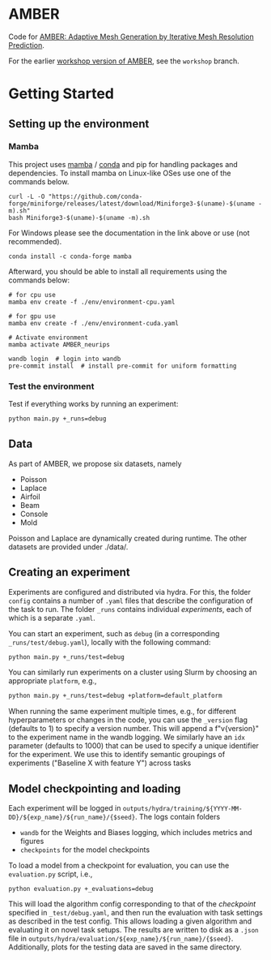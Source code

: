# AMBER

Code for [AMBER: Adaptive Mesh Generation by Iterative Mesh Resolution Prediction](http://arxiv.org/abs/2505.23663).

For the earlier [workshop version of AMBER](https://arxiv.org/abs/2406.14161), see the ```workshop``` branch.
# Getting Started

## Setting up the environment

### Mamba
This project uses [mamba](https://github.com/conda-forge/miniforge) / [conda](https://docs.conda.io/en/latest/) and pip for handling packages and dependencies.
To install mamba on Linux-like OSes use one of the commands below.

```
curl -L -O "https://github.com/conda-forge/miniforge/releases/latest/download/Miniforge3-$(uname)-$(uname -m).sh"
bash Miniforge3-$(uname)-$(uname -m).sh
```

For Windows please see the documentation in the link above or use (not recommended).
```
conda install -c conda-forge mamba
```

Afterward, you should be able to install all requirements using the commands below:

```
# for cpu use
mamba env create -f ./env/environment-cpu.yaml

# for gpu use
mamba env create -f ./env/environment-cuda.yaml

# Activate environment
mamba activate AMBER_neurips

wandb login  # login into wandb
pre-commit install  # install pre-commit for uniform formatting
```

### Test the environment
Test if everything works by running an experiment:

```bash
python main.py +_runs=debug
```


## Data
As part of AMBER, we propose six datasets, namely
* Poisson
* Laplace
* Airfoil
* Beam
* Console
* Mold

Poisson and Laplace are dynamically created during runtime.
The other datasets are provided under ./data/.


## Creating an experiment

Experiments are configured and distributed via hydra. For this, the folder `config` contains
a number of `.yaml` files that describe the configuration of the task to run.
The folder `_runs` contains individual *experiments*, each of which is a separate `.yaml`.

You can start an experiment, such as `debug` (in a corresponding `_runs/test/debug.yaml`), locally with the following command:

```bash
python main.py +_runs/test=debug
```

You can similarly run experiments on a cluster using Slurm by choosing an appropriate `platform`, e.g.,

```bash
python main.py +_runs/test=debug +platform=default_platform
```

When running the same experiment multiple times, e.g., for different hyperparameters or changes in the code, you can
use the `_version` flag (defaults to 1) to specify a version number.
This will append a f"v{version}" to the experiment name in the wandb logging.
We similarly have an `idx` parameter (defaults to 1000) that can be used to specify a unique identifier for the
experiment. We use this to identify semantic groupings of experiments ("Baseline X with feature Y") across tasks


## Model checkpointing and loading

Each experiment will be logged in `outputs/hydra/training/${YYYY-MM-DD}/${exp_name}/${run_name}/{$seed}`.
The logs contain folders
* `wandb` for the Weights and Biases logging, which includes metrics and figures
* `checkpoints` for the model checkpoints

To load a model from a checkpoint for evaluation, you can use the `evaluation.py` script, i.e.,
```
python evaluation.py +_evaluations=debug
```

This will load the algorithm config corresponding to that of the *checkpoint* specified in `_test/debug.yaml`, and
then run the evaluation with task settings as described in the test config. This allows loading a given algorithm and
evaluating it on novel task setups.
The results are written to disk as a `.json` file in `outputs/hydra/evaluation/${exp_name}/${run_name}/{$seed}`.
Additionally, plots for the testing data are saved in the same directory.
